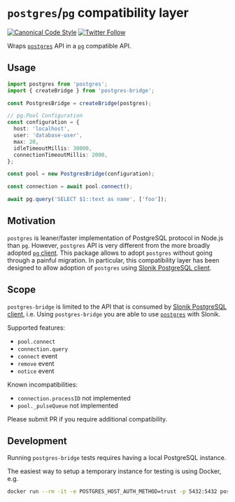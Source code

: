 # `postgres`/`pg` compatibility layer

[![Canonical Code Style](https://img.shields.io/badge/code%20style-canonical-blue.svg?style=flat-square)](https://github.com/gajus/canonical)
[![Twitter Follow](https://img.shields.io/twitter/follow/kuizinas.svg?style=social&label=Follow)](https://twitter.com/kuizinas)

Wraps [`postgres`](https://www.npmjs.com/package/postgres) API in a [`pg`](https://www.npmjs.com/package/pg) compatible API.

## Usage

```ts
import postgres from 'postgres';
import { createBridge } from 'postgres-bridge';

const PostgresBridge = createBridge(postgres);

// pg.Pool Configuration
const configuration = {
  host: 'localhost',
  user: 'database-user',
  max: 20,
  idleTimeoutMillis: 30000,
  connectionTimeoutMillis: 2000,
};

const pool = new PostgresBridge(configuration);

const connection = await pool.connect();

await pg.query('SELECT $1::text as name', ['foo']);
```

## Motivation

`postgres` is leaner/faster implementation of PostgreSQL protocol in Node.js than `pg`. However, `postgres` API is very different from the more broadly adopted [`pg` client](https://www.npmjs.com/package/pg). This package allows to adopt `postgres` without going through a painful migration. In particular, this compatibility layer has been designed to allow adoption of `postgres` using [Slonik PostgreSQL client](https://www.npmjs.com/package/slonik).

## Scope

`postgres-bridge` is limited to the API that is consumed by [Slonik PostgreSQL client](https://www.npmjs.com/package/slonik), i.e. Using `postgres-bridge` you are able to use [`postgres`](https://www.npmjs.com/package/postgres) with Slonik.

Supported features:

* `pool.connect`
* `connection.query`
* `connect` event
* `remove` event
* `notice` event

Known incompatibilities:

* `connection.processID` not implemented
* `pool._pulseQueue` not implemented

Please submit PR if you require additional compatibility.

## Development

Running `postgres-bridge` tests requires having a local PostgreSQL instance.

The easiest way to setup a temporary instance for testing is using Docker, e.g.

```bash
docker run --rm -it -e POSTGRES_HOST_AUTH_METHOD=trust -p 5432:5432 postgres
```
